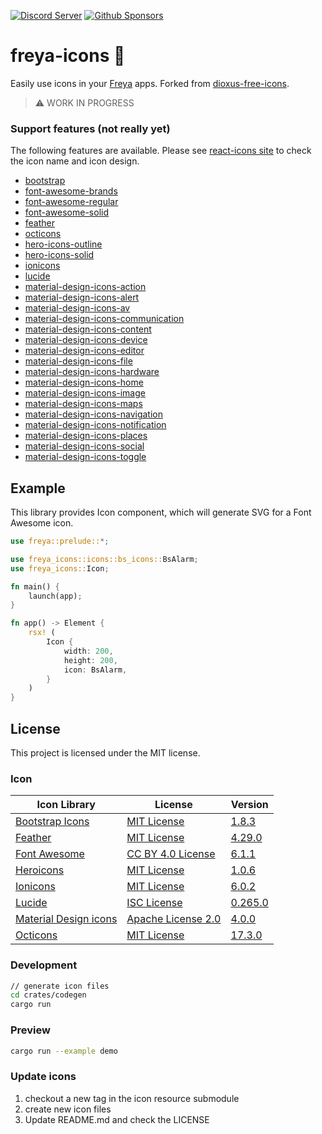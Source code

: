 [![Discord Server](https://img.shields.io/discord/1015005816094478347.svg?logo=discord&style=flat-square)](https://discord.gg/sYejxCdewG)
[![Github Sponsors](https://img.shields.io/github/sponsors/marc2332?style=social)](https://github.com/sponsors/marc2332)

# freya-icons 🌹

Easily use icons in your [Freya](https://freyaui.dev/) apps. Forked from [dioxus-free-icons](https://github.com/dioxus-community/dioxus-free-icons).

> ⚠️ WORK IN PROGRESS

### Support features (not really yet)

The following features are available. Please see [react-icons site](https://react-icons.github.io/react-icons) to check the icon name and icon design. 

- [bootstrap](https://docs.rs/freya-icons/latest/freya_icons/icons/bs_icons/index.html)
- [font-awesome-brands](https://docs.rs/freya-icons/latest/freya_icons/icons/fa_brands_icons/index.html)
- [font-awesome-regular](https://docs.rs/freya-icons/latest/freya_icons/icons/fa_regular_icons/index.html)
- [font-awesome-solid](https://docs.rs/freya-icons/latest/freya_icons/icons/fa_solid_icons/index.html)
- [feather](https://docs.rs/freya-icons/latest/freya_icons/icons/fi_icons/index.html)
- [octicons](https://docs.rs/freya-icons/latest/freya_icons/icons/go_icons/index.html)
- [hero-icons-outline](https://docs.rs/freya-icons/latest/freya_icons/icons/hi_outline_icons/index.html)
- [hero-icons-solid](https://docs.rs/freya-icons/latest/freya_icons/icons/hi_solid_icons/index.html)
- [ionicons](https://docs.rs/freya-icons/latest/freya_icons/icons/io_icons/index.html)
- [lucide](https://docs.rs/freya-icons/latest/freya_icons/icons/ld_icons/index.html)
- [material-design-icons-action](https://docs.rs/freya-icons/latest/freya_icons/icons/md_action_icons/index.html)
- [material-design-icons-alert](https://docs.rs/freya-icons/latest/freya_icons/icons/md_alert_icons/index.html)
- [material-design-icons-av](https://docs.rs/freya-icons/latest/freya_icons/icons/md_av_icons/index.html)
- [material-design-icons-communication](https://docs.rs/freya-icons/latest/freya_icons/icons/md_communication_icons/index.html)
- [material-design-icons-content](https://docs.rs/freya-icons/latest/freya_icons/icons/md_content_icons/index.html)
- [material-design-icons-device](https://docs.rs/freya-icons/latest/freya_icons/icons/io_icons/index.html)
- [material-design-icons-editor](https://docs.rs/freya-icons/latest/freya_icons/icons/md_editor_icons/index.html)
- [material-design-icons-file](https://docs.rs/freya-icons/latest/freya_icons/icons/md_file_icons/index.html)
- [material-design-icons-hardware](https://docs.rs/freya-icons/latest/freya_icons/icons/md_hardware_icons/index.html)
- [material-design-icons-home](https://docs.rs/freya-icons/latest/freya_icons/icons/md_home_icons/index.html)
- [material-design-icons-image](https://docs.rs/freya-icons/latest/freya_icons/icons/md_image_icons/index.html)
- [material-design-icons-maps](https://docs.rs/freya-icons/latest/freya_icons/icons/md_maps_icons/index.html)
- [material-design-icons-navigation](https://docs.rs/freya-icons/latest/freya_icons/icons/md_navigation_icons/index.html)
- [material-design-icons-notification](https://docs.rs/freya-icons/latest/freya_icons/icons/md_notification_icons/index.html)
- [material-design-icons-places](https://docs.rs/freya-icons/latest/freya_icons/icons/md_places_icons/index.html)
- [material-design-icons-social](https://docs.rs/freya-free-icons/latest/freya_icons/icons/md_social_icons/index.html)
- [material-design-icons-toggle](https://docs.rs/dioxus-free-icons/latest/freya_icons/icons/md_toggle_icons/index.html)

## Example

This library provides Icon component, which will generate SVG for a Font Awesome icon.

```rust
use freya::prelude::*;

use freya_icons::icons::bs_icons::BsAlarm;
use freya_icons::Icon;

fn main() {
    launch(app);
}

fn app() -> Element {
    rsx! (
        Icon {
            width: 200,
            height: 200,
            icon: BsAlarm,
        }
    )
}
```

## License

This project is licensed under the MIT license.

### Icon

Icon Library|License|Version
---|---|---
[Bootstrap Icons](https://icons.getbootstrap.com/)|[MIT License](https://github.com/twbs/icons/blob/main/LICENSE.md)| [1.8.3](https://github.com/twbs/icons/tree/v1.8.3)
[Feather](https://feathericons.com/)|[MIT License](https://github.com/feathericons/feather/blob/master/LICENSE)| [4.29.0](https://github.com/feathericons/feather/tree/v4.29.0)
[Font Awesome](https://fontawesome.com/)|[CC BY 4.0 License](https://creativecommons.org/licenses/by/4.0/)| [6.1.1](https://github.com/FortAwesome/Font-Awesome/tree/6.1.1)
[Heroicons](https://heroicons.com/)|[MIT License](https://github.com/tailwindlabs/heroicons/blob/master/LICENSE)| [1.0.6](https://github.com/tailwindlabs/heroicons/tree/v1.0.6)
[Ionicons](https://ionic.io/ionicons)|[MIT License](https://github.com/ionic-team/ionicons/blob/main/LICENSE)| [6.0.2](https://github.com/ionic-team/ionicons/tree/v6.0.2)
[Lucide](https://lucide.dev)|[ISC License](https://github.com/lucide-icons/lucide/blob/main/LICENSE)| [0.265.0](https://github.com/lucide-icons/lucide/tree/v0.265.0)
[Material Design icons](https://developers.google.com/fonts/docs/material_icons)|[Apache License 2.0](https://github.com/google/material-design-icons/blob/master/LICENSE)| [4.0.0](https://github.com/google/material-design-icons/tree/4.0.0)
[Octicons](https://primer.style/octicons/)|[MIT License](https://github.com/primer/octicons/blob/main/LICENSE)| [17.3.0](https://github.com/primer/octicons/tree/v17.3.0)

### Development

```sh
// generate icon files
cd crates/codegen
cargo run
```

### Preview

```sh
cargo run --example demo
```

### Update icons

1. checkout a new tag in the icon resource submodule
2. create new icon files
3. Update README.md and check the LICENSE
